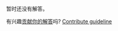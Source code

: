 
暂时还没有解答。

有兴趣[贡献你的解答](https://github.com/BFEdev/BFE.dev-solutions/blob/main/quiz/array-i_zh.md)吗? [Contribute guideline](https://github.com/BFEdev/BFE.dev-solutions#how-to-contribute)
